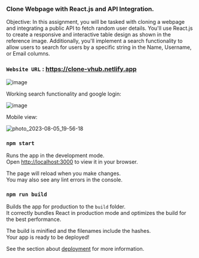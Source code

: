 ### Clone Webpage with React.js and API Integration.

Objective: 
In this assignment, you will be tasked with cloning a webpage and integrating a public API to fetch random user details. You'll use React.js to create a responsive and interactive table design as shown in the reference image. Additionally, you'll implement a search functionality to allow users to search for users by a specific string in the Name, Username, or Email columns.

### `Website URL` : https://clone-vhub.netlify.app

![image](https://github.com/isosceles45/vhub-clone/assets/91629000/9042c057-2c8a-4bf3-80f5-74adf6d3e94d)


Working search functionality and google login:

![image](https://github.com/isosceles45/vhub-clone/assets/91629000/0f51aa44-5be8-4291-9210-241a69a206be)

Mobile view:

![photo_2023-08-05_19-56-18](https://github.com/isosceles45/vhub-clone/assets/91629000/a1f640c7-a264-496a-965c-a8575253015f)

### `npm start`

Runs the app in the development mode.\
Open [http://localhost:3000](http://localhost:3000) to view it in your browser.

The page will reload when you make changes.\
You may also see any lint errors in the console.

### `npm run build`

Builds the app for production to the `build` folder.\
It correctly bundles React in production mode and optimizes the build for the best performance.

The build is minified and the filenames include the hashes.\
Your app is ready to be deployed!

See the section about [deployment](https://facebook.github.io/create-react-app/docs/deployment) for more information.


